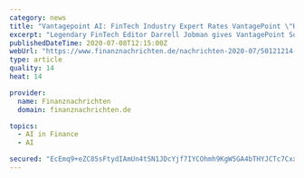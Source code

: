 ```yaml
---
category: news
title: "Vantagepoint AI: FinTech Industry Expert Rates VantagePoint \"Highly Recommended\""
excerpt: "Legendary FinTech Editor Darrell Jobman gives VantagePoint Software a \"Highly Recommended\" review in the latest edition of TradersWorld Magazine. WESLEY CHAPEL, FL / ACCESSWIRE / July 8, 2020 / VantagePoint AI software has been reviewed by the legendary ..."
publishedDateTime: 2020-07-08T12:15:00Z
webUrl: "https://www.finanznachrichten.de/nachrichten-2020-07/50121214-vantagepoint-ai-fintech-industry-expert-rates-vantagepoint-highly-recommended-200.htm"
type: article
quality: 14
heat: 14

provider:
  name: Finanznachrichten
  domain: finanznachrichten.de

topics:
  - AI in Finance
  - AI

secured: "EcEmq9+eZC85sFtydIAmUn4tSN1JDcYjf7IYCOhmh9KgW5GA4bTHYJCTc7CxxBKgzPhQt9x+TEye0mE18kG2toFd6OQNeqeztt6b9n3T6SLbe0x/qs2p3q7Gf4SiSjoTGai3YdXYiH4miIPkcixMLcf2QqRgX11FC01Y+SSCDw2blzrkohveT8D5oKrGOLFuOzZyqfWkjb93yaXGSn6Dks913dwfVUyQI6zki8u/tyewQOM26KWAHVjhbrgD+aQiMDK6PuMxhcAwx+1BzahDb+Pjtr7yP/rl7/923lP1RKDNFvlLSTm6KzJtCSjxPvHv+m7VzeApWLswllRr4tLtSQ==;vTwLGucoh4SiLb3X9ZELTg=="
---
```


